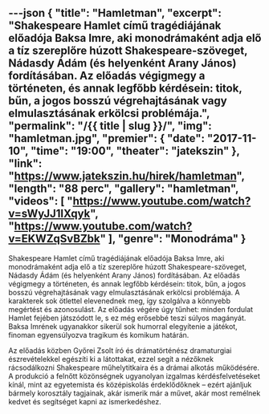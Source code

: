 ---json
{
    "title": "Hamletman",
    "excerpt": "Shakespeare Hamlet című tragédiájának előadója Baksa Imre, aki monodrámaként adja elő a tíz szereplőre húzott Shakespeare-szöveget, Nádasdy Ádám (és helyenként Arany János) fordításában. Az előadás végigmegy a történeten, és annak legfőbb kérdésein: titok, bűn, a jogos bosszú végrehajtásának vagy elmulasztásának erkölcsi problémája.",
    "permalink": "/{{ title | slug }}/",
    "img": "hamletman.jpg",
    "premier": {
        "date": "2017-11-10",
        "time": "19:00",
        "theater": "jatekszin"
    },
    "link": "https://www.jatekszin.hu/hirek/hamletman",
    "length": "88 perc",
    "gallery": "hamletman",
    "videos": [
        "https://www.youtube.com/watch?v=sWyJJ1IXqyk",
        "https://www.youtube.com/watch?v=EKWZqSvBZbk"
    ],
    "genre": "Monodráma"
}
---

Shakespeare Hamlet című tragédiájának előadója Baksa Imre, aki monodrámaként adja elő a tíz szereplőre húzott Shakespeare-szöveget, Nádasdy Ádám (és helyenként Arany János) fordításában. Az előadás végigmegy a történeten, és annak legfőbb kérdésein: titok, bűn, a jogos bosszú végrehajtásának vagy elmulasztásának erkölcsi problémája. A karakterek sok ötlettel elevenednek meg, így szolgálva a könnyebb megértést és azonosulást. Az előadás végére úgy tűnhet: minden fordulat Hamlet fejében játszódott le, s ez még erősebbé teszi súlyos magányát. Baksa Imrének ugyanakkor sikerül sok humorral elegyítenie a játékot, finoman egyensúlyozva tragikum és komikum határán.

Az előadás közben Győrei Zsolt író és drámatörténész dramaturgiai észrevételekkel egészíti ki a látottakat, ezzel segít a nézőknek rácsodálkozni Shakespeare műhelytitkaira és a drámai alkotás működésére. A produkció a felnőtt közönségnek ugyanolyan izgalmas kérdésfelvetéseket kínál, mint az egyetemista és középiskolás érdeklődőknek – ezért ajánljuk bármely korosztály tagjainak, akár ismerik már a művet, akár most remélnek kedvet és segítséget kapni az ismerkedéshez.
